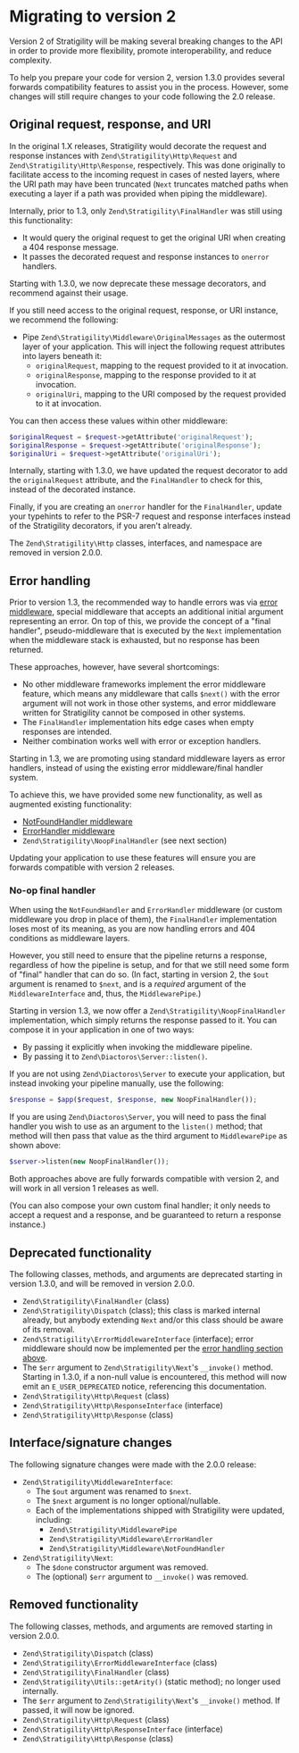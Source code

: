 # Migrating to version 2

Version 2 of Stratigility will be making several breaking changes to the API in
order to provide more flexibility, promote interoperability, and reduce
complexity.

To help you prepare your code for version 2, version 1.3.0 provides several
forwards compatibility features to assist you in the process. However, some
changes will still require changes to your code following the 2.0 release.

## Original request, response, and URI

In the original 1.X releases, Stratigility would decorate the request and
response instances with `Zend\Stratigility\Http\Request` and
`Zend\Stratigility\Http\Response`, respectively. This was done originally to
facilitate access to the incoming request in cases of nested layers, where the
URI path may have been truncated (`Next` truncates matched paths when executing
a layer if a path was provided when piping the middleware).

Internally, prior to 1.3, only `Zend\Stratigility\FinalHandler` was still using
this functionality:

- It would query the original request to get the original URI when creating a
  404 response message.
- It passes the decorated request and response instances to `onerror` handlers.

Starting with 1.3.0, we now deprecate these message decorators, and recommend
against their usage.

If you still need access to the original request, response, or URI instance, we
recommend the following:

- Pipe `Zend\Stratigility\Middleware\OriginalMessages` as the outermost layer of
  your application. This will inject the following request attributes into
  layers beneath it:
    - `originalRequest`, mapping to the request provided to it at invocation.
    - `originalResponse`, mapping to the response provided to it at invocation.
    - `originalUri`, mapping to the URI composed by the request provided to it at
      invocation.

You can then access these values within other middleware:

```php
$originalRequest = $request->getAttribute('originalRequest');
$originalResponse = $request->getAttribute('originalResponse');
$originalUri = $request->getAttribute('originalUri');
```

Internally, starting with 1.3.0, we have updated the request decorator to add
the `originalRequest` attribute, and the `FinalHandler` to check for this,
instead of the decorated instance.

Finally, if you are creating an `onerror` handler for the `FinalHandler`, update
your typehints to refer to the PSR-7 request and response interfaces instead of
the Stratigility decorators, if you aren't already.

The `Zend\Stratigility\Http` classes, interfaces, and namespace are removed
in version 2.0.0.

## Error handling

Prior to version 1.3, the recommended way to handle errors was via
[error middleware](../error-handlers.md#legacy-error-middleware), special
middleware that accepts an additional initial argument representing an error. On
top of this, we provide the concept of a "final handler", pseudo-middleware that
is executed by the `Next` implementation when the middleware stack is exhausted,
but no response has been returned.

These approaches, however, have several shortcomings:

- No other middleware frameworks implement the error middleware feature, which
  means any middleware that calls `$next()` with the error argument will not
  work in those other systems, and error middleware written for Stratigility
  cannot be composed in other systems.
- The `FinalHandler` implementation hits edge cases when empty responses are
  intended.
- Neither combination works well with error or exception handlers.

Starting in 1.3, we are promoting using standard middleware layers as error
handlers, instead of using the existing error middleware/final handler system.

To achieve this, we have provided some new functionality, as well as augmented
existing functionality:

- [NotFoundHandler middleware](../error-handlers.md#handling-404-conditions)
- [ErrorHandler middleware](../error-handlers.md#handling-php-errors-and-exceptions)
- `Zend\Stratigility\NoopFinalHandler` (see next section)

Updating your application to use these features will ensure you are forwards
compatible with version 2 releases.

### No-op final handler

When using the `NotFoundHandler` and `ErrorHandler` middleware (or custom
middleware you drop in place of them), the `FinalHandler` implementation loses
most of its meaning, as you are now handling errors and 404 conditions as
middleware layers.

However, you still need to ensure that the pipeline returns a response,
regardless of how the pipeline is setup, and for that we still need some form of
"final" handler that can do so. (In fact, starting in version 2, the `$out`
argument is renamed to `$next`, and is a *required* argument of the
`MiddlewareInterface` and, thus, the `MiddlewarePipe`.)

Starting in version 1.3, we now offer a `Zend\Stratigility\NoopFinalHandler`
implementation, which simply returns the response passed to it. You can compose
it in your application in one of two ways:

- By passing it explicitly when invoking the middleware pipeline.
- By passing it to `Zend\Diactoros\Server::listen()`.

If you are not using `Zend\Diactoros\Server` to execute your application, but
instead invoking your pipeline manually, use the following:

```php
$response = $app($request, $response, new NoopFinalHandler());
```

If you are using `Zend\Diactoros\Server`, you will need to pass the final
handler you wish to use as an argument to the `listen()` method; that method
will then pass that value as the third argument to `MiddlewarePipe` as shown
above:

```php
$server->listen(new NoopFinalHandler());
```

Both approaches above are fully forwards compatible with version 2, and will
work in all version 1 releases as well.

(You can also compose your own custom final handler; it only needs to accept a
request and a response, and be guaranteed to return a response instance.)

## Deprecated functionality

The following classes, methods, and arguments are deprecated starting in version
1.3.0, and will be removed in version 2.0.0.

- `Zend\Stratigility\FinalHandler` (class)
- `Zend\Stratigility\Dispatch` (class); this class is marked internal already,
  but anybody extending `Next` and/or this class should be aware of its removal.
- `Zend\Stratigility\ErrorMiddlewareInterface` (interface); error middleware
  should now be implemented per the [error handling section above](#error-handling).
- The `$err` argument to `Zend\Stratigility\Next`'s `__invoke()` method.
  Starting in 1.3.0, if a non-null value is encountered, this method will now
  emit an `E_USER_DEPRECATED` notice, referencing this documentation.
- `Zend\Stratigility\Http\Request` (class)
- `Zend\Stratigility\Http\ResponseInterface` (interface)
- `Zend\Stratigility\Http\Response` (class)

## Interface/signature changes

The following signature changes were made with the 2.0.0 release:

- `Zend\Stratigility\MiddlewareInterface`:
    - The `$out` argument was renamed to `$next`.
    - The `$next` argument is no longer optional/nullable.
    - Each of the implementations shipped with Stratigility were updated, including:
        - `Zend\Stratigility\MiddlewarePipe`
        - `Zend\Stratigility\Middleware\ErrorHandler`
        - `Zend\Stratigility\Middleware\NotFoundHandler`
- `Zend\Stratigility\Next`:
  - The `$done` constructor argument was removed.
  - The (optional) `$err` argument to `__invoke()` was removed.

## Removed functionality

The following classes, methods, and arguments are removed starting in version
2.0.0.

- `Zend\Stratigility\Dispatch` (class)
- `Zend\Stratigility\ErrorMiddlewareInterface` (class)
- `Zend\Stratigility\FinalHandler` (class)
- `Zend\Stratigility\Utils::getArity()` (static method); no longer used
  internally.
- The `$err` argument to `Zend\Stratigility\Next`'s `__invoke()` method. If
  passed, it will now be ignored.
- `Zend\Stratigility\Http\Request` (class)
- `Zend\Stratigility\Http\ResponseInterface` (interface)
- `Zend\Stratigility\Http\Response` (class)
